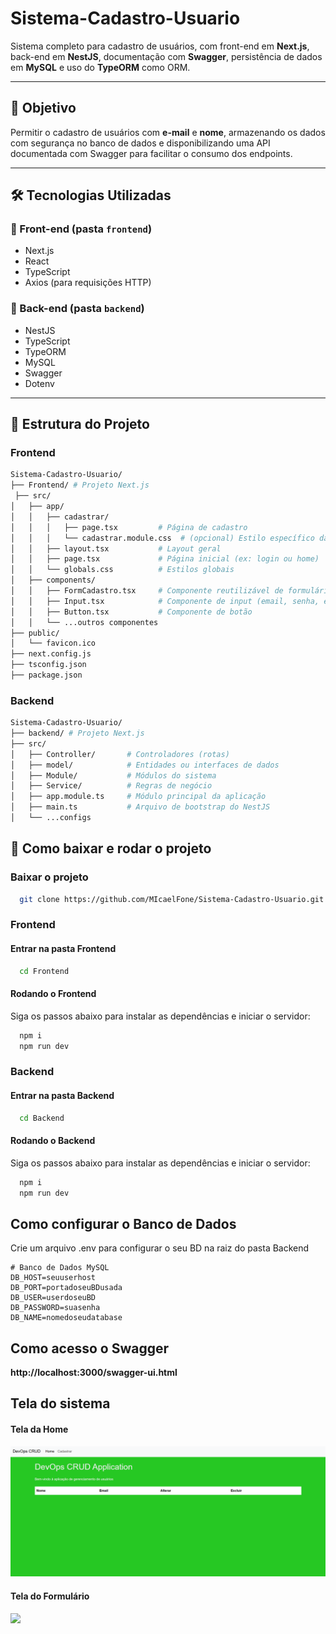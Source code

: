 # Sistema-Cadastro-Usuario

Sistema completo para cadastro de usuários, com front-end em **Next.js**, back-end em **NestJS**, documentação com **Swagger**, persistência de dados em **MySQL** e uso do **TypeORM** como ORM.

---

## 📌 Objetivo

Permitir o cadastro de usuários com **e-mail** e **nome**, armazenando os dados com segurança no banco de dados e disponibilizando uma API documentada com Swagger para facilitar o consumo dos endpoints.

---

## 🛠️ Tecnologias Utilizadas

### 🧩 Front-end (pasta `frontend`)
- Next.js
- React
- TypeScript
- Axios (para requisições HTTP)

### 🔧 Back-end (pasta `backend`)
- NestJS
- TypeScript
- TypeORM
- MySQL
- Swagger
- Dotenv

---

## 📁 Estrutura do Projeto
### Frontend
```bash
Sistema-Cadastro-Usuario/
├── Frontend/ # Projeto Next.js
 ├── src/
│   ├── app/
│   │   ├── cadastrar/
│   │   │   ├── page.tsx         # Página de cadastro
│   │   │   └── cadastrar.module.css  # (opcional) Estilo específico da página
│   │   ├── layout.tsx           # Layout geral
│   │   ├── page.tsx             # Página inicial (ex: login ou home)
│   │   └── globals.css          # Estilos globais
│   ├── components/
│   │   ├── FormCadastro.tsx     # Componente reutilizável de formulário
│   │   ├── Input.tsx            # Componente de input (email, senha, etc.)
│   │   ├── Button.tsx           # Componente de botão
│   │   └── ...outros componentes
├── public/
│   └── favicon.ico
├── next.config.js
├── tsconfig.json
├── package.json
```

### Backend

 ```bash
 Sistema-Cadastro-Usuario/
 ├── backend/ # Projeto Next.js
 ├── src/
 │   ├── Controller/       # Controladores (rotas)
 │   ├── model/            # Entidades ou interfaces de dados
 │   ├── Module/           # Módulos do sistema
 │   ├── Service/          # Regras de negócio
 │   ├── app.module.ts     # Módulo principal da aplicação
 │   ├── main.ts           # Arquivo de bootstrap do NestJS
 │   └── ...configs

```
## 📁 Como baixar e rodar o projeto
### Baixar o projeto
```bash
  git clone https://github.com/MIcaelFone/Sistema-Cadastro-Usuario.git
```
### Frontend

#### Entrar na pasta Frontend
```bash
  cd Frontend 
```
#### Rodando o Frontend
<p> Siga os passos abaixo para instalar as dependências e iniciar o servidor:</p>

```bash
  npm i
  npm run dev
```


### Backend

#### Entrar na pasta Backend
```bash
  cd Backend
```
 #### Rodando o Backend
 <p> Siga os passos abaixo para instalar as dependências e iniciar o servidor:</p>
 
```bash   
  npm i
  npm run dev
```
## Como configurar o Banco de Dados
<p>Crie um arquivo .env para configurar o seu BD na raiz do pasta Backend</p>

```env
# Banco de Dados MySQL
DB_HOST=seuuserhost
DB_PORT=portadoseuBDusada
DB_USER=userdoseuBD
DB_PASSWORD=suasenha
DB_NAME=nomedoseudatabase
```
## Como acesso o Swagger
<strong><p> http://localhost:3000/swagger-ui.html </p> </strong>

## Tela do sistema
#### Tela da Home
<img src="images/telaInicial.png"></img>
#### Tela do Formulário
<img src="images/telaFormulário.png"></img>
